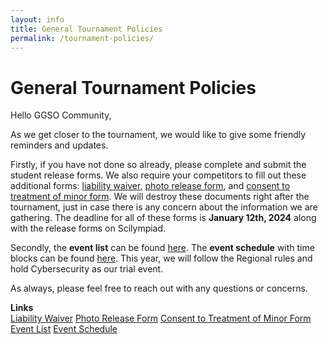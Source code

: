 ```yaml
---
layout: info
title: General Tournament Policies
permalink: /tournament-policies/
---
```


# General Tournament Policies

Hello GGSO Community,

As we get closer to the tournament, we would like to give some friendly reminders and updates. 

Firstly, if you have not done so already, please complete and submit the student release forms. We also require your competitors to fill out these additional forms: <a target="_blank" href="https://drive.google.com/file/d/1fY3WunjC_NpDHAFpKyQMLdm06lulQpWq/view?usp=sharing">liability waiver</a>, <a target="_blank" href="https://drive.google.com/file/d/1nMRgTdc3Gz2bLlU9qDMh3EJq4tggfiHu/view?usp=sharing">photo release form</a>, and 
<a target="_blank" href="https://drive.google.com/file/d/17t_3RGw8CGYCMnuZ7N8ytSlVJB46c-SF/view?usp=sharing">consent to treatment of minor form</a>. We will destroy these documents right after the tournament, just in case there is any concern about the information we are gathering. The deadline for all of these forms is <b>January 12th, 2024</b> along with the release forms on Scilympiad.

Secondly, the <b>event list</b> can be found <a target="_blank" href="https://docs.google.com/document/d/1XT00b9ayvpoLUwOeUASd0pfOxN4lUKRiusaxO0y1ryE/edit?usp=sharing">here</a>. The <b>event schedule</b> with time blocks can be found <a target="_blank" href="https://docs.google.com/spreadsheets/d/1gxVAgVjbRbSAiikERalWiqyaS_E6fIj15B3Qfoa2NUM/edit?usp=sharing">here</a>. This year, we will follow the Regional rules and hold Cybersecurity as our trial event. 

As always, please feel free to reach out with any questions or concerns.

**Links**
<br/>
<a class="btn btn-md btn-mid" target="_blank" href="https://drive.google.com/file/d/1fY3WunjC_NpDHAFpKyQMLdm06lulQpWq/view?usp=sharing">Liability Waiver</a>
<a class="btn btn-md btn-mid" target="_blank" href="https://drive.google.com/file/d/1nMRgTdc3Gz2bLlU9qDMh3EJq4tggfiHu/view?usp=sharing">Photo Release Form</a>
<a class="btn btn-md btn-mid" target="_blank" href="https://drive.google.com/file/d/17t_3RGw8CGYCMnuZ7N8ytSlVJB46c-SF/view?usp=sharing">Consent to Treatment of Minor Form</a>
<a class="btn btn-md btn-mid" target="_blank" href="https://docs.google.com/document/d/1XT00b9ayvpoLUwOeUASd0pfOxN4lUKRiusaxO0y1ryE/edit?usp=sharing">Event List</a>
<a class="btn btn-md btn-mid" target="_blank" href="https://docs.google.com/spreadsheets/d/1gxVAgVjbRbSAiikERalWiqyaS_E6fIj15B3Qfoa2NUM/edit?usp=sharing">Event Schedule</a>

